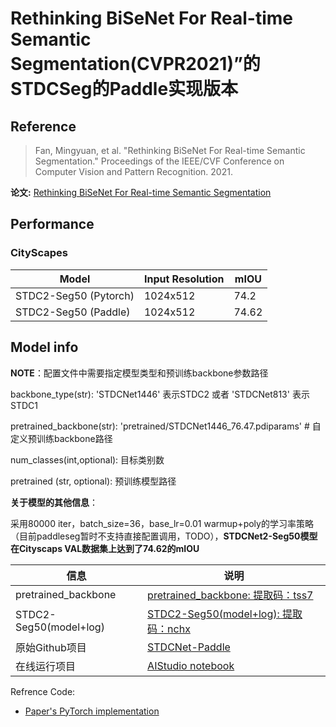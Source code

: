 # Rethinking BiSeNet For Real-time Semantic Segmentation(CVPR2021)”的STDCSeg的Paddle实现版本

## Reference

> Fan, Mingyuan, et al. "Rethinking BiSeNet For Real-time Semantic Segmentation." Proceedings of the IEEE/CVF Conference on Computer Vision and Pattern Recognition. 2021.

**论文:** [Rethinking BiSeNet For Real-time Semantic Segmentation](https://arxiv.org/abs/2104.13188)

## Performance

### CityScapes

| Model                  |Input Resolution | mIOU |
| -----------------------|---| -------- |
| STDC2-Seg50 (Pytorch)   | 1024x512 | 74.2     |
| STDC2-Seg50 (Paddle)| 1024x512| 74.62  |

## Model info

**NOTE**：配置文件中需要指定模型类型和预训练backbone参数路径

  backbone_type(str): 'STDCNet1446' 表示STDC2 或者 'STDCNet813' 表示STDC1
  
  pretrained_backbone(str): 'pretrained/STDCNet1446_76.47.pdiparams' # 自定义预训练backbone路径
  
  num_classes(int,optional): 目标类别数

  pretrained (str, optional): 预训练模型路径
 
**关于模型的其他信息**：

采用80000 iter，batch_size=36，base_lr=0.01 warmup+poly的学习率策略（目前paddleseg暂时不支持直接配置调用，TODO），**STDCNet2-Seg50模型在Cityscaps VAL数据集上达到了74.62的mIOU**

| 信息 | 说明 |
| --- | --- |
| pretrained_backbone | [pretrained_backbone: 提取码：tss7](https://pan.baidu.com/s/16kh3aHTBBX6wfKiIG-y3yA)|
| STDC2-Seg50(model+log) | [STDC2-Seg50(model+log): 提取码：nchx](https://pan.baidu.com/s/1sFHqZWhcl8hFzGCrXu_c7Q)|
| 原始Github项目 | [STDCNet-Paddle](https://github.com/CuberrChen/STDCNet-Paddle/tree/master) |
| 在线运行项目 | [AIStudio notebook](https://aistudio.baidu.com/aistudio/projectdetail/2206098) |


Refrence Code:
- [Paper's PyTorch implementation](https://github.com/MichaelFan01/STDC-Seg)
